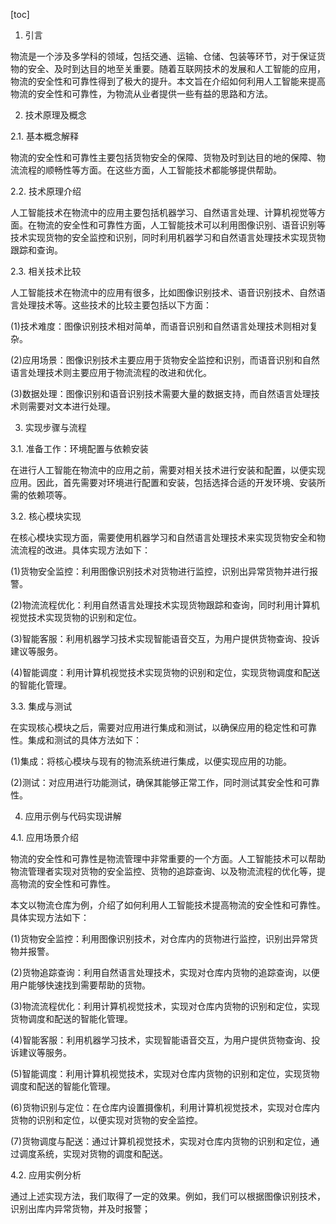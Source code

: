 
[toc]                    
                
                
1. 引言

物流是一个涉及多学科的领域，包括交通、运输、仓储、包装等环节，对于保证货物的安全、及时到达目的地至关重要。随着互联网技术的发展和人工智能的应用，物流的安全性和可靠性得到了极大的提升。本文旨在介绍如何利用人工智能来提高物流的安全性和可靠性，为物流从业者提供一些有益的思路和方法。

2. 技术原理及概念

2.1. 基本概念解释

物流的安全性和可靠性主要包括货物安全的保障、货物及时到达目的地的保障、物流流程的顺畅性等方面。在这些方面，人工智能技术都能够提供帮助。

2.2. 技术原理介绍

人工智能技术在物流中的应用主要包括机器学习、自然语言处理、计算机视觉等方面。在物流的安全性和可靠性方面，人工智能技术可以利用图像识别、语音识别等技术实现货物的安全监控和识别，同时利用机器学习和自然语言处理技术实现货物跟踪和查询。

2.3. 相关技术比较

人工智能技术在物流中的应用有很多，比如图像识别技术、语音识别技术、自然语言处理技术等。这些技术的比较主要包括以下方面：

(1)技术难度：图像识别技术相对简单，而语音识别和自然语言处理技术则相对复杂。

(2)应用场景：图像识别技术主要应用于货物安全监控和识别，而语音识别和自然语言处理技术则主要应用于物流流程的改进和优化。

(3)数据处理：图像识别和语音识别技术需要大量的数据支持，而自然语言处理技术则需要对文本进行处理。

3. 实现步骤与流程

3.1. 准备工作：环境配置与依赖安装

在进行人工智能在物流中的应用之前，需要对相关技术进行安装和配置，以便实现应用。因此，首先需要对环境进行配置和安装，包括选择合适的开发环境、安装所需的依赖项等。

3.2. 核心模块实现

在核心模块实现方面，需要使用机器学习和自然语言处理技术来实现货物安全和物流流程的改进。具体实现方法如下：

(1)货物安全监控：利用图像识别技术对货物进行监控，识别出异常货物并进行报警。

(2)物流流程优化：利用自然语言处理技术实现货物跟踪和查询，同时利用计算机视觉技术实现货物的识别和定位。

(3)智能客服：利用机器学习技术实现智能语音交互，为用户提供货物查询、投诉建议等服务。

(4)智能调度：利用计算机视觉技术实现货物的识别和定位，实现货物调度和配送的智能化管理。

3.3. 集成与测试

在实现核心模块之后，需要对应用进行集成和测试，以确保应用的稳定性和可靠性。集成和测试的具体方法如下：

(1)集成：将核心模块与现有的物流系统进行集成，以便实现应用的功能。

(2)测试：对应用进行功能测试，确保其能够正常工作，同时测试其安全性和可靠性。

4. 应用示例与代码实现讲解

4.1. 应用场景介绍

物流的安全性和可靠性是物流管理中非常重要的一个方面。人工智能技术可以帮助物流管理者实现对货物的安全监控、货物的追踪查询、以及物流流程的优化等，提高物流的安全性和可靠性。

本文以物流仓库为例，介绍了如何利用人工智能技术提高物流的安全性和可靠性。具体实现方法如下：

(1)货物安全监控：利用图像识别技术，对仓库内的货物进行监控，识别出异常货物并报警。

(2)货物追踪查询：利用自然语言处理技术，实现对仓库内货物的追踪查询，以便用户能够快速找到需要帮助的货物。

(3)物流流程优化：利用计算机视觉技术，实现对仓库内货物的识别和定位，实现货物调度和配送的智能化管理。

(4)智能客服：利用机器学习技术，实现智能语音交互，为用户提供货物查询、投诉建议等服务。

(5)智能调度：利用计算机视觉技术，实现对仓库内货物的识别和定位，实现货物调度和配送的智能化管理。

(6)货物识别与定位：在仓库内设置摄像机，利用计算机视觉技术，实现对仓库内货物的识别和定位，以便实现对货物的安全监控。

(7)货物调度与配送：通过计算机视觉技术，实现对仓库内货物的识别和定位，通过调度系统，实现对货物的调度和配送。


4.2. 应用实例分析

通过上述实现方法，我们取得了一定的效果。例如，我们可以根据图像识别技术，识别出库内异常货物，并及时报警；

